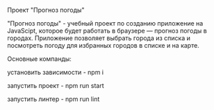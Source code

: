 Проект "Прогноз погоды"

"Прогноз погоды" - учебный проект по созданию приложение на JavaScipt,
которое будет работать в браузере — прогноз погоды в городах.
Приложение позволяет выбрать города из списка
и посмотреть погоду для избранных городов в списке и на карте.

Основные компанды:

установить зависимости - npm i

запустить проект - npm run start

запустить линтер - npm run lint
